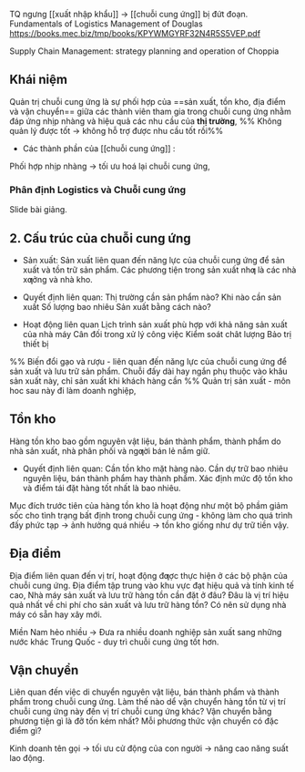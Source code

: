 TQ ngưng [[xuất nhập khẩu]] -> [[chuỗi cung ứng]] bị đứt đoạn.
Fundamentals of Logistics Management of Douglas
https://books.mec.biz/tmp/books/KPYWMGYRF32N4R5S5VEP.pdf

Supply Chain Management: strategy planning and operation of Choppia

## Khái niệm
Quản trị chuỗi cung ứng là sự phối hợp của ==sản xuất, tồn kho, địa điểm và vận chuyển== giữa các thành viên tham gia trong chuỗi cung ứng nhằm đáp ứng nhịp nhàng và hiệu quả các nhu cầu của **thị trường**,
%% Không quản lý được tốt -> không hỗ trợ được nhu cầu tốt rồi%%
- Các thành phần của [[chuỗi cung ứng]] :
  
Phối hợp nhịp nhàng -> tối ưu hoá lại chuỗi cung ứng,

### Phân định Logistics và Chuỗi cung ứng
Slide bài giảng.
## 2. Cấu trúc của chuỗi cung ứng
- Sản xuất:
Sản xuất liên quan đến năng lực của chuỗi cung ứng để sản xuất và tồn trữ sản phẩm. Các phương tiện trong sản xuất nhƣ là các nhà xƣởng và nhà kho.

- Quyết định liên quan:
  Thị trường cần sản phẩm nào?
  Khi nào cần sản xuất
  Số lượng bao nhiêu
  Sản xuất bằng cách nào?
- Hoạt động liên quan
	Lịch trình sản xuất phù hợp với khả năng sản xuất của nhà máy
	Cân đối trong xử lý công việc
	Kiểm soát chât lượng
	Bảo trị thiết bị

%% 
Biến đổi gạo và rượu - liên quan đến năng lực của chuỗi cung ứng để sản xuất và lưu trữ sản phẩm.
Chuỗi đấy dài hay ngắn phụ thuộc vào khâu sản xuất này, chỉ sản xuất khi khách hàng cần
%%
Quản trị sản xuất - môn hoc sau này đi làm doanh nghiệp, 
## Tồn kho
Hàng tồn kho bao gồm nguyên vật liệu, bán thành phẩm, thành phẩm do nhà sản xuất, nhà phân phối và ngƣời bán lẻ nắm giữ.
- Quyết định liên quan:
Cần tồn kho mặt hàng nào.
Cần dự trữ bao nhiêu nguyên liệu, bán thành phẩm hay thành phẩm.
Xác định mức độ tồn kho và điểm tái đặt hàng tốt nhất là bao nhiêu.

Mục đích trước tiên của hàng tồn kho là hoạt động như một bộ phầm giảm sốc cho tình trạng bất định trong chuỗi cung ứng - không làm cho quá trình đấy phức tạp -> ảnh hưởng quá nhiều -> tồn kho giống như dự trữ tiền vậy. 


## Địa điểm 
Địa điểm liên quan đến vị trí, hoạt động đƣợc thực hiện ở các bộ phận của chuỗi cung ứng. Địa điểm tập trung vào khu vực đạt hiệu quả và tính kinh tế cao,
	Nhà máy sản xuất và lưu trữ hàng tồn cần đặt ở đâu?
	Đâu là vị trí hiệu quả nhất về chi phí cho sản xuất và lưu trữ hàng tồn?
	Có nên sử dụng nhà máy có sẵn hay xây mới.

Miền Nam hẻo nhiều -> Đưa ra nhiều doanh nghiệp sản xuất sang những nước khác Trung Quốc - duy trì chuỗi cung ứng tốt hơn.

## Vận chuyển 
Liên quan đến việc di chuyển nguyên vật liệu, bán thành phẩm và thành phẩm trong chuỗi cung ứng.
	Làm thế nào dể vận chuyển hàng tồn từ vị trí chuỗi cung ứng này đến vị trí chuỗi cung ứng khác?
	Vận chuyển bằng phương tiện gì là đỡ tốn kém nhất?
	Mỗi phương thức vận chuyển có đặc điểm gì?


Kinh doanh tên gọi -> tối ưu cử động của con người -> nâng cao năng suất lao động.